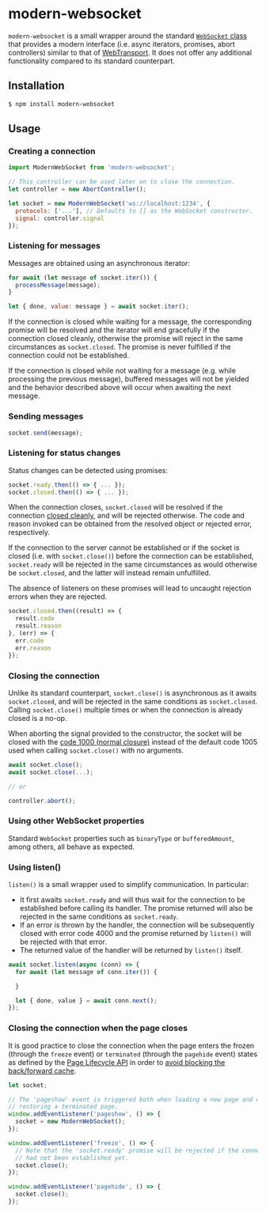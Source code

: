 # modern-websocket

`modern-websocket` is a small wrapper around the standard [`WebSocket` class](https://developer.mozilla.org/en-US/docs/Web/API/WebSocket) that provides a modern interface (i.e. async iterators, promises, abort controllers) similar to that of [WebTransport](https://web.dev/webtransport/). It does not offer any additional functionality compared to its standard counterpart.


## Installation

```sh
$ npm install modern-websocket
```


## Usage

### Creating a connection

```js
import ModernWebSocket from 'modern-websocket';

// This controller can be used later on to close the connection.
let controller = new AbortController();

let socket = new ModernWebSocket('ws://localhost:1234', {
  protocols: ['...'], // Defaults to [] as the WebSocket constructor.
  signal: controller.signal
});
```

### Listening for messages

Messages are obtained using an asynchronous iterator:

```js
for await (let message of socket.iter()) {
  processMessage(message);
}

let { done, value: message } = await socket.iter();
```

If the connection is closed while waiting for a message, the corresponding promise will be resolved and the iterator will end gracefully if the connection closed cleanly, otherwise the promise will reject in the same circumstances as `socket.closed`. The promise is never fulfilled if the connection could not be established.

If the connection is closed while not waiting for a message (e.g. while processing the previous message), buffered messages will not be yielded and the behavior described above will occur when awaiting the next message.

### Sending messages

```js
socket.send(message);
```

### Listening for status changes

Status changes can be detected using promises:

```js
socket.ready.then(() => { ... });
socket.closed.then(() => { ... });
```

When the connection closes, `socket.closed` will be resolved if the connection [closed cleanly](https://datatracker.ietf.org/doc/html/rfc6455#section-7.1.4), and will be rejected otherwise. The code and reason invoked can be obtained from the resolved object or rejected error, respectively.

If the connection to the server cannot be established or if the socket is closed (i.e. with `socket.close()`) before the connection can be established, `socket.ready` will be rejected in the same circumstances as would otherwise be `socket.closed`, and the latter will instead remain unfulfilled.

The absence of listeners on these promises will lead to uncaught rejection errors when they are rejected.

```js
socket.closed.then((result) => {
  result.code
  result.reason
}, (err) => {
  err.code
  err.reason
});
```

### Closing the connection

Unlike its standard counterpart, `socket.close()` is asynchronous as it awaits `socket.closed`, and will be rejected in the same conditions as `socket.closed`. Calling `socket.close()` multiple times or when the connection is already closed is a no-op.

When aborting the signal provided to the constructor, the socket will be closed with the [code 1000 (normal closure)](https://datatracker.ietf.org/doc/html/rfc6455#section-7.4.1) instead of the default code 1005 used when calling `socket.close()` with no arguments.

```js
await socket.close();
await socket.close(...);

// or

controller.abort();
```

### Using other WebSocket properties

Standard `WebSocket` properties such as `binaryType` or `bufferedAmount`, among others, all behave as expected.

### Using listen()

`listen()` is a small wrapper used to simplify communication. In particular:

- It first awaits `socket.ready` and will thus wait for the connection to be established before calling its handler. The promise returned will also be rejected in the same conditions as `socket.ready`.
- If an error is thrown by the handler, the connection will be subsequently closed with error code 4000 and the promise returned by `listen()` will be rejected with that error.
- The returned value of the handler will be returned by `listen()` itself.

```js
await socket.listen(async (conn) => {
  for await (let message of conn.iter()) {

  }

  let { done, value } = await conn.next();
});
```

### Closing the connection when the page closes

It is good practice to close the connection when the page enters the frozen (through the `freeze` event) or `terminated` (through the `pagehide` event) states as defined by the [Page Lifecycle API](https://developer.chrome.com/blog/page-lifecycle-api/) in order to [avoid blocking the back/forward cache](https://web.dev/bfcache/#always-close-open-connections-before-the-user-navigates-away).

```js
let socket;

// The 'pageshow' event is triggered both when loading a new page and when
// restoring a terminated page.
window.addEventListener('pageshow', () => {
  socket = new ModernWebSocket();
});

window.addEventListener('freeze', () => {
  // Note that the 'socket.ready' promise will be rejected if the connection
  // had not been established yet.
  socket.close();
});

window.addEventListener('pagehide', () => {
  socket.close();
});
```
